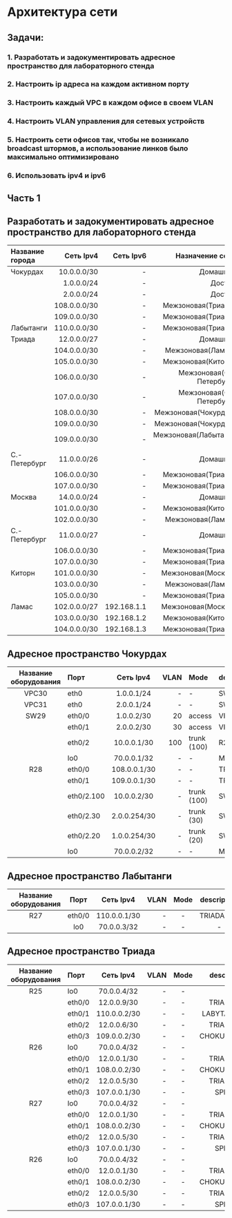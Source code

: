 
# Архитектура сети 

## Задачи:
### 1. Разработать и задокументировать адресное пространство для лабораторного стенда
### 2. Настроить ip адреса на каждом активном порту
### 3. Настроить каждый VPC в каждом офисе в своем VLAN
### 4. Настроить VLAN управления для сетевых устройств
### 5. Настроить сети офисов так, чтобы не возникало broadcast штормов, а использование линков было максимально оптимизировано
### 6. Использовать ipv4 и ipv6

## Часть 1
## Разработать и задокументировать адресное пространство для лабораторного стенда

| Название города  | Сеть Ipv4        | Сеть Ipv6   | Назначение сети          |
| :----------------|-----------------:| -----------:|-------------------------:|
| Чокурдах         |10.0.0.0/30       | - | Домашняя                 | 
|                  |1.0.0.0/24        | - | Доступ                   |
|                  |2.0.0.0/24        | - | Доступ                   | 
|                  |108.0.0.0/30      | - | Межзоновая(Триада)       | 
|                  |109.0.0.0/30      | - | Межзоновая(Триада)       | 
| Лабытанги        |110.0.0.0/30      | - | Межзоновая(Триада)       | 
| Триада           |12.0.0.0/27       | - | Домашняя                 | 
|                  |104.0.0.0/30      | - | Межзоновая(Ламас)        | 
|                  |105.0.0.0/30      | - | Межзоновая(Киторн)       |
|                  |106.0.0.0/30      | - | Межзоновая(С.-Петербург) | 
|                  |107.0.0.0/30      | - | Межзоновая(С.-Петербург) | 
|                  |108.0.0.0/30      | - | Межзоновая(Чокурдах)     | 
|                  |109.0.0.0/30      | - | Межзоновая(Чокурдах)     | 
|                  |109.0.0.0/30      | - | Межзоновая(Лабытанги )   | 
| С.-Петербург     |11.0.0.0/26       | - | Домашняя                 | 
|                  |106.0.0.0/30      | - | Межзоновая(Триада)       | 
|                  |107.0.0.0/30      | - | Межзоновая(Триада)       | 
| Москва           |14.0.0.0/24       | - | Домашняя                 | 
|                  |101.0.0.0/30      | - | Межзоновая(Киторн)       | 
|                  |102.0.0.0/30      | - | Межзоновая(Ламас)        | 
| С.-Петербург     |11.0.0.0/27       | - | Домашняя                 | 
|                  |106.0.0.0/30      | - | Межзоновая(Триада)       | 
|                  |107.0.0.0/30      | - | Межзоновая(Триада)       | 
| Киторн           |101.0.0.0/30      | - | Межзоновая(Москва)       | 
|                  |103.0.0.0/30      | - | Межзоновая(Ламас)        | 
|                  |105.0.0.0/30      | - | Межзоновая(Триада)       | 
| Ламас            |102.0.0.0/27      | 192.168.1.1 | Межзоновая(Москва)       | 
|                  |103.0.0.0/30      | 192.168.1.2 | Межзоновая(Киторн)       | 
|                  |104.0.0.0/30      | 192.168.1.3 | Межзоновая(Триада)       | 

## Адресное пространство Чокурдах

| Название оборудования  |Порт              | Сеть Ipv4        | VLAN | Mode              | description  |
| :---------------------:|:-----------------|:----------------:|-----:|:------------------|:-------------|
| VPC30                  |eth0              |1.0.0.1/24        | -    | -                 |SW29          |
| VPC31                  |eth0              |2.0.0.1/24        | -    | -                 |SW29          |
| SW29                   |eth0/0            |1.0.0.2/30        | 20   | access            |VPC30         |
|                        |eth0/1            |2.0.0.2/30        | 30   | access            |VPC31         |
|                        |eth0/2            |10.0.0.1/30       | 100  | trunk (100)       |R28           |
|                        |lo0               |70.0.0.1/32       |   -  | -                 |MGMT          |
| R28                    |eth0/0            |108.0.0.1/30      |   -  | -                 |TRIADA(24)    |
|                        |eth0/1            |109.0.0.1/30      |   -  | -                 |TRIADA(25)    |
|                        |eth0/2.100        |10.0.0.2/30       |   -  | trunk (100)       |SW29          |
|                        |eth0/2.30         |2.0.0.254/30      |   -  | trunk (30)        |SW29          |
|                        |eth0/2.20         |1.0.0.254/30      |   -  | trunk (20)        |SW29          |
|                        |lo0               |70.0.0.2/32       |   -  | -                 |MGMT          |

## Адресное пространство Лабытанги

| Название оборудования  |Порт              | Сеть Ipv4        | VLAN | Mode              | description  |
| :---------------------:|:----------------:|:----------------:|-----:|:-----------------:|:------------:|
| R27                    |eth0/0            |110.0.0.1/30      | -    | -                 |TRIADA(25)    |
|                        |lo0               |70.0.0.3/32       | -    | -                 |-             |

## Адресное пространство Триада

| Название оборудования  |Порт              | Сеть Ipv4        | VLAN | Mode              | description  |
| :---------------------:|:-----------------|:----------------:|-----:|:-----------------:|:------------:|
|  R25                   |lo0               |70.0.0.4/32       | -    | -                 |-             |
|                        |eth0/0            |12.0.0.9/30       | -    | -                 |TRIADA(23)    |
|                        |eth0/1            |110.0.0.2/30      | -    | -                 |LABYTANGI(27) |
|                        |eth0/2            |12.0.0.6/30       | -    | -                 |TRIADA(26)    |
|                        |eth0/3            |109.0.0.2/30      | -    | -                 |CHOKURDAX(28) |
|  R26                   |lo0               |70.0.0.4/32       | -    | -                 |-             |
|                        |eth0/0            |12.0.0.1/30       | -    | -                 |TRIADA(24)    |
|                        |eth0/1            |108.0.0.2/30      | -    | -                 |CHOKURDAX(28) |
|                        |eth0/2            |12.0.0.5/30       | -    | -                 |TRIADA(25)    |
|                        |eth0/3            |107.0.0.1/30      | -    | -                 |SPB(18)       |
|  R27                   |lo0               |70.0.0.4/32       | -    | -                 |-             |
|                        |eth0/0            |12.0.0.1/30       | -    | -                 |TRIADA(24)    |
|                        |eth0/1            |108.0.0.2/30      | -    | -                 |CHOKURDAX(28) |
|                        |eth0/2            |12.0.0.5/30       | -    | -                 |TRIADA(25)    |
|                        |eth0/3            |107.0.0.1/30      | -    | -                 |SPB(18)       |
|  R26                   |lo0               |70.0.0.4/32       | -    | -                 |-             |
|                        |eth0/0            |12.0.0.1/30       | -    | -                 |TRIADA(24)    |
|                        |eth0/1            |108.0.0.2/30      | -    | -                 |CHOKURDAX(28) |
|                        |eth0/2            |12.0.0.5/30       | -    | -                 |TRIADA(25)    |
|                        |eth0/3            |107.0.0.1/30      | -    | -                 |SPB(18)       |




